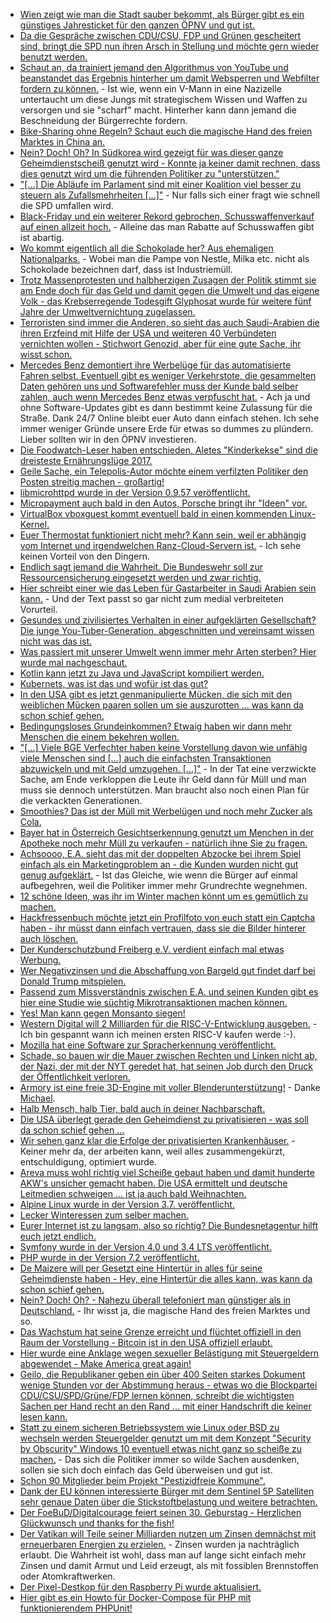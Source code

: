 * [Wien zeigt wie man die Stadt sauber bekommt, als Bürger gibt es ein günstiges Jahresticket für den ganzen ÖPNV und gut ist.](https://www.heise.de/forum/heise-online/News-Kommentare/Zwischen-Fahrverboten-und-nachhaltiger-Mobilitaet-Staedte-verlieren-in-der-Dieselkrise-die-Geduld/Die-Wiener-Stadtregierung/posting-31430685/show/)
* [Da die Gespräche zwischen CDU/CSU, FDP und Grünen gescheitert sind, bringt die SPD nun ihren Arsch in Stellung und möchte gern wieder benutzt werden.](http://www.neopresse.com/politik/dach/spd-kurz-vor-der-groko-noch-einmal-schnell-links-blinken/)
* [Schaut an, da trainiert jemand den Algorithmus von YouTube und beanstandet das Ergebnis hinterher um damit Websperren und Webfilter fordern zu können.](https://www.heise.de/newsticker/meldung/YouTube-Autovervollstaendigung-macht-verstoerende-Suchvorschlaege-3901812.html) - Ist wie, wenn ein V-Mann in eine Nazizelle untertaucht um diese Jungs mit strategischem Wissen und Waffen zu versorgen und sie "scharf" macht. Hinterher kann dann jemand die Beschneidung der Bürgerrechte fordern.
* [Bike-Sharing ohne Regeln? Schaut euch die magische Hand des freien Marktes in China an.](https://blog.fefe.de/?ts=a4e50872)
* [Nein? Doch! Oh? In Südkorea wird gezeigt für was dieser ganze Geheimdienstscheiß genutzt wird - Konnte ja keiner damit rechnen, dass dies genutzt wird um die führenden Politiker zu "unterstützen."](https://blog.fefe.de/?ts=a4e5091a)
* ["[...] Die Abläufe im Parlament sind mit einer Koalition viel besser zu steuern als Zufallsmehrheiten [...]"](https://blog.fefe.de/?ts=a4e50a6f) - Nur falls sich einer fragt wie schnell die SPD umfallen wird.
* [Black-Friday und ein weiterer Rekord gebrochen, Schusswaffenverkauf auf einen allzeit hoch.](https://www.washingtonpost.com/news/post-nation/wp/2017/11/26/guns-were-black-friday-must-haves-going-by-the-fbis-record-203086-background-check-requests/) - Alleine das man Rabatte auf Schusswaffen gibt ist abartig.
* [Wo kommt eigentlich all die Schokolade her? Aus ehemaligen Nationalparks.](https://netzfrauen.org/2017/11/27/53911/) - Wobei man die Pampe von Nestle, Milka etc. nicht als Schokolade bezeichnen darf, dass ist Industriemüll.
* [Trotz Massenprotesten und halbherzigen Zusagen der Politik stimmt sie am Ende doch für das Geld und damit gegen die Umwelt und das eigene Volk - das Krebserregende Todesgift Glyphosat wurde für weitere fünf Jahre der Umweltvernichtung zugelassen.](http://www.sonnenseite.com/de/politik/glyphosat-zulassung-zustimmung-der-bundesregierung-ist-schlag-ins-gesicht-von-verbrauchern-und-umwelt.html)
* [Terroristen sind immer die Anderen, so sieht das auch Saudi-Arabien die ihren Erzfeind mit Hilfe der USA und weiteren 40 Verbündeten vernichten wollen - Stichwort Genozid, aber für eine gute Sache, ihr wisst schon.](https://www.heise.de/tp/features/Die-saudische-Allianz-muslimischer-Staaten-gegen-Terrorismus-und-den-Iran-3902871.html)
* [Mercedes Benz demontiert ihre Werbelüge für das automatisierte Fahren selbst. Eventuell gibt es weniger Verkehrstote, die gesammelten Daten gehören uns und Softwarefehler muss der Kunde bald selber zahlen, auch wenn Mercedes Benz etwas verpfuscht hat.](https://www.heise.de/newsticker/meldung/Automatisiertes-Fahren-Verkehrstote-wird-es-immer-geben-3902934.html) - Ach ja und ohne Software-Updates gibt es dann bestimmt keine Zulassung für die Straße. Dank 24/7 Online bleibt euer Auto dann einfach stehen. Ich sehe immer weniger Gründe unsere Erde für etwas so dummes zu plündern. Lieber sollten wir in den ÖPNV investieren.
* [Die Foodwatch-Leser haben entschieden, Aletes "Kinderkekse" sind die dreisteste Ernährungslüge 2017.](https://www.foodwatch.org/de/informieren/werbeluegen/aktuelle-nachrichten/alete-erhaelt-goldenen-windbeutel/)
* [Geile Sache, ein Telepolis-Autor möchte einem verfilzten Politiker den Posten streitig machen - großartig!](https://www.heise.de/tp/features/Bewerbung-als-Entfilzung-3902879.html)
* [libmicrohttpd wurde in der Version 0.9.57 veröffentlicht.](https://www.phoronix.com/scan.php?page=news_item&px=GNU-libmicrohttpd-0.9.57)
* [Micropayment auch bald in den Autos, Porsche bringt ihr "Ideen" vor.](https://www.golem.de/news/finanzvorstand-porsche-will-auto-funktionen-gegen-geld-entsperren-1711-131358.html)
* [VirtualBox vboxguest kommt eventuell bald in einen kommenden Linux-Kernel.](https://www.pro-linux.de/news/1/25377/virtualbox-weitere-treiber-im-standardkernel.html)
* [Euer Thermostat funktioniert nicht mehr? Kann sein, weil er abhängig vom Internet und irgendwelchen Ranz-Cloud-Servern ist.](https://www.heise.de/newsticker/meldung/Serverausfall-bei-Homematic-IP-3903589.html) - Ich sehe keinen Vorteil von den Dingern.
* [Endlich sagt jemand die Wahrheit. Die Bundeswehr soll zur Ressourcensicherung eingesetzt werden und zwar richtig.](https://www.heise.de/tp/features/Bundeswehreinsaetze-zur-Rohstoffsicherung-fuer-E-Mobilbatterien-3903297.html)
* [Hier schreibt einer wie das Leben für Gastarbeiter in Saudi Arabien sein kann.](https://blog.fefe.de/?ts=a4e3788d) - Und der Text passt so gar nicht zum medial verbreiteten Vorurteil.
* [Gesundes und zivilisiertes Verhalten in einer aufgeklärten Gesellschaft? Die junge You-Tuber-Generation, abgeschnitten und vereinsamt wissen nicht was das ist.](https://blog.fefe.de/?ts=a4e3117e)
* [Was passiert mit unserer Umwelt wenn immer mehr Arten sterben? Hier wurde mal nachgeschaut.](http://www.sonnenseite.com/de/wissenschaft/artenverlust-zerstoert-oekosysteme.html)
* [Kotlin kann jetzt zu Java und JavaScript kompiliert werden.](https://www.heise.de/developer/meldung/Programmiersprachen-Kotlin-1-2-vollzieht-den-Spagat-zwischen-JVM-und-JavaScript-3903616.html)
* [Kubernets, was ist das und wofür ist das gut?](https://opensource.com/article/17/11/kubernetes-lightning-talk)
* [In den USA gibt es jetzt genmanipulierte Mücken, die sich mit den weiblichen Mücken paaren sollen um sie auszurotten ... was kann da schon schief gehen.](http://www.neopresse.com/umwelt/usa-genmanipulierte-moskitos-koennen-ab-sofort-in-20-bundesstaaten-ausgesetzt-werden-ein-wichtiger-sieg-fuer-die-gmo-lobby/)
* [Bedingungsloses Grundeinkommen? Etwaig haben wir dann mehr Menschen die einem bekehren wollen.](https://blog.fefe.de/?ts=a4e0bc46)
* ["[...] Viele BGE Verfechter haben keine Vorstellung davon wie unfähig viele Menschen sind [...] auch die einfachsten Transaktionen abzuwickeln und mit Geld umzugehen. [...]"](https://blog.fefe.de/?ts=a4e04b18) - In der Tat eine verzwickte Sache, am Ende verkloppen die Leute ihr Geld dann für Müll und man muss sie dennoch unterstützen. Man braucht also noch einen Plan für die verkackten Generationen.
* [Smoothies? Das ist der Müll mit Werbelügen und noch mehr Zucker als Cola.](https://netzfrauen.org/2017/11/29/health-food/)
* [Bayer hat in Österreich Gesichtserkennung genutzt um Menchen in der Apotheke noch mehr Müll zu verkaufen - natürlich ihne Sie zu fragen.](https://www.heise.de/tp/features/Bayer-beendet-Gesichtsscans-in-oesterreichischen-Apotheken-3904255.html)
* [Achsoooo, E.A. sieht das mit der doppelten Abzocke bei ihrem Spiel einfach als ein Marketingproblem an - die Kunden wurden nicht gut genug aufgeklärt.](https://www.heise.de/newsticker/meldung/EA-Finanzchef-zu-Battlefront-2-Mikrotransaktionen-Problem-war-Pay-to-Win-Wahrnehmung-der-Spieler-3904448.html) - Ist das Gleiche, wie wenn die Bürger auf einmal aufbegehren, weil die Politiker immer mehr Grundrechte wegnehmen.
* [12 schöne Ideen, was ihr im Winter machen könnt um es gemütlich zu machen.](https://www.smarticular.net/angenehm-durch-den-winter-gemuetlich-warm-stimmungsvoll/)
* [Hackfressenbuch möchte jetzt ein Profilfoto von euch statt ein Captcha haben - ihr müsst dann einfach vertrauen, dass sie die Bilder hinterer auch löschen.](https://blog.fefe.de/?ts=a4e02c43)
* [Der Kunderschutzbund Freiberg e.V. verdient einfach mal etwas Werbung.](http://kinderschutzbund-freiberg.de/)
* [Wer Negativzinsen und die Abschaffung von Bargeld gut findet darf bei Donald Trump mitspielen.](https://www.heise.de/tp/features/Befuerworter-von-Negativzinsen-und-Bargeldabschaffung-soll-Gouverneur-der-US-Notenbank-werden-3905509.html)
* [Passend zum Missverständnis zwischen E.A. und seinen Kunden gibt es hier eine Studie wie süchtig Mikrotransaktionen machen können.](https://www.heise.de/newsticker/meldung/Suechtig-nach-Ingame-Kaeufen-Mikrotransaktionen-koennen-ein-Leben-zerstoeren-3905689.html)
* [Yes! Man kann gegen Monsanto siegen!](https://netzfrauen.org/2017/11/30/mexico/)
* [Western Digital will 2 Milliarden für die RISC-V-Entwicklung ausgeben.](https://www.golem.de/news/cpu-architektur-western-digital-will-2-milliarden-risc-v-kerne-im-jahr-1711-131428.html) - Ich bin gespannt wann ich meinen ersten RISC-V kaufen werde :-).
* [Mozilla hat eine Software zur Spracherkennung veröffentlicht.](https://www.pro-linux.de/news/1/25392/mozilla-ver%C3%B6ffentlicht-freie-engine-und-daten-f%C3%BCr-spracherkennung.html)
* [Schade, so bauen wir die Mauer zwischen Rechten und Linken nicht ab, der Nazi, der mit der NYT geredet hat, hat seinen Job durch den Druck der Öffentlichkeit verloren.](https://blog.fefe.de/?ts=a4e17920)
* [Armory ist eine freie 3D-Engine mit voller Blenderunterstützung!](http://armory3d.org/index.html) - Danke [Michael](https://www.phoronix.com/scan.php?page=news_item&px=Armory-3D-Game-Engine).
* [Halb Mensch, halb Tier, bald auch in deiner Nachbarschaft.](https://netzfrauen.org/2017/12/01/human-animal-hybrid/)
* [Die USA überlegt gerade den Geheimdienst zu privatisieren - was soll da schon schief gehen ...](https://blog.fefe.de/?ts=a4dfe03e)
* [Wir sehen ganz klar die Erfolge der privatisierten Krankenhäuser.](https://blog.fefe.de/?ts=a4dfc8c2) - Keiner mehr da, der arbeiten kann, weil alles zusammengekürzt, entschuldigung, optimiert wurde.
* [Areva muss wohl richtig viel Scheiße gebaut haben und damit hunderte AKW's unsicher gemacht haben. Die USA ermittelt und deutsche Leitmedien schweigen ... ist ja auch bald Weihnachten.](https://netzfrauen.org/2017/12/01/brennstaebe/)
* [Alpine Linux wurde in der Version 3.7. veröffentlicht.](https://www.phoronix.com/scan.php?page=news_item&px=Alpine-Linux-3.7-Released)
* [Lecker Winteressen zum selber machen.](https://www.smarticular.net/regional-saisonal-kochen-dezember-mittagessen/)
* [Eurer Internet ist zu langsam, also so richtig? Die Bundesnetagentur hilft euch jetzt endlich.](https://www.golem.de/news/festnetz-bundesnetzagentur-hilft-bei-zu-niedriger-datenrate-1712-131447.html)
* [Symfony wurde in der Version 4.0 und 3.4 LTS veröffentlicht.](https://www.heise.de/developer/meldung/Webframework-Symfony-4-wird-schlanker-und-flexibler-3906247.html)
* [PHP wurde in der Version 7.2 veröffentlicht.](https://www.pro-linux.de/news/1/25396/php-72-freigegeben.html)
* [De Maizere will per Gesetzt eine Hintertür in alles für seine Geheimdienste haben - Hey, eine Hintertür die alles kann, was kann da schon schief gehen.](https://blog.fefe.de/?ts=a4df8729)
* [Nein? Doch! Oh? - Nahezu überall telefoniert man günstiger als in Deutschland.](https://blog.fefe.de/?ts=a4df8625) - Ihr wisst ja, die magische Hand des freien Marktes und so.
* [Das Wachstum hat seine Grenze erreicht und flüchtet offiziell in den Raum der Vorstellung - Bitcoin ist in den USA offiziell erlaubt.](https://www.heise.de/newsticker/meldung/US-Aufsichtsbehoerde-erlaubt-Bitcoin-Futures-3907108.html)
* [Hier wurde eine Anklage wegen sexueller Belästigung mit Steuergeldern abgewendet - Make America great again!](https://blog.fefe.de/?ts=a4dc4027)
* [Geilo, die Republikaner geben ein über 400 Seiten starkes Dokument wenige Stunden vor der Abstimmung heraus - etwas wo die Blockpartei CDU/CSU/SPD/Grüne/FDP lernen können, schreibt die wichtigsten Sachen per Hand recht an den Rand ... mit einer Handschrift die keiner lesen kann.](https://blog.fefe.de/?ts=a4dc408a)
* [Statt zu einem sicheren Betriebssystem wie Linux oder BSD zu wechseln werden Steuergelder genutzt um mit dem Konzept "Security by Obscurity" Windows 10 eventuell etwas nicht ganz so scheiße zu machen.](https://www.heise.de/ix/meldung/Bund-will-Windows-10-ueber-Bundesclient-sicher-nutzen-koennen-3907088.html) - Das sich die Politiker immer so wilde Sachen ausdenken, sollen sie sich doch einfach das Geld überweisen und gut ist.
* [Schon 90 Mitglieder beim Projekt "Pestizidfreie Kommune".](http://www.sonnenseite.com/de/politik/projekt-pestizidfreie-kommune.html)
* [Dank der EU können interessierte Bürger mit dem Sentinel 5P Satelliten sehr genaue Daten über die Stickstoftbelastung und weitere betrachten.](https://netzfrauen.org/2017/12/03/sentinel-5p/)
* [Der FoeBuD/Digitalcourage feiert seinen 30. Geburstag - Herzlichen Glückwunsch und thanks for the fish!](https://www.heise.de/newsticker/meldung/Vom-kuehlen-belebenden-Wind-der-Selbstverantwortung-oder-FoeBuD-Digitalcourage-und-die-Verteidigung-3907167.html)
* [Der Vatikan will Teile seiner Milliarden nutzen um Zinsen demnächst mit erneuerbaren Energien zu erzielen.](http://www.sonnenseite.com/de/energie/vatikan-setzt-ein-klares-zeichen-fuer-erneuerbare-energie.html) - Zinsen wurden ja nachträglich erlaubt. Die Wahrheit ist wohl, dass man auf lange sicht einfach mehr Zinsen und damit Armut und Leid erzeugt, als mit fossiblen Brennstoffen oder Atomkraftwerken.
* [Der Pixel-Destkop für den Raspberry Pi wurde aktualisiert.](https://www.raspberrypi.org/blog/stretch-pcs-macs-raspbian-update/)
* [Hier gibt es ein Howto für Docker-Compose für PHP mit funktionierendem PHPUnit!](https://xtreamwayz.com/blog/2017-12-03-phpstorm-phpunit-docker-compose-windows)
